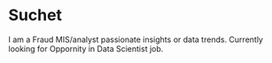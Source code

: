 # Suchet
I am a Fraud MIS/analyst passionate insights or data trends. Currently looking for Oppornity in Data Scientist job.
